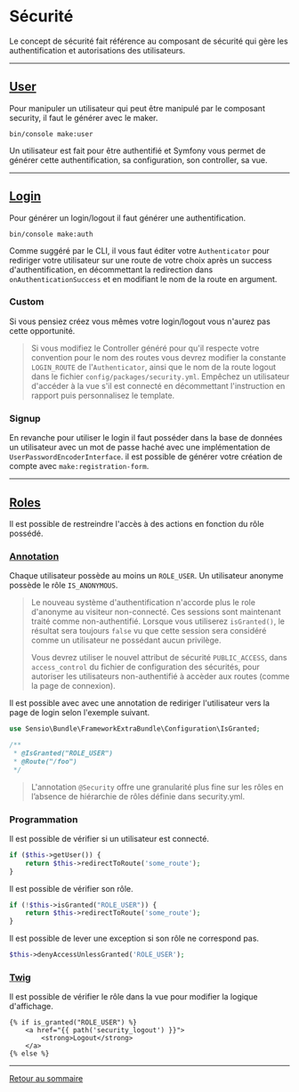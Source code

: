 # Sécurité

Le concept de sécurité fait référence au composant de sécurité qui gère les authentification et autorisations des utilisateurs.

----------

## [User](https://symfony.com/doc/current/security.html#a-create-your-user-class)

Pour manipuler un utilisateur qui peut être manipulé par le composant security, il faut le générer avec le maker.

```
bin/console make:user
```

Un utilisateur est fait pour être authentifié et Symfony vous permet de générer cette authentification, sa configuration, son controller, sa vue.

----------

## [Login](https://symfony.com/doc/current/security/form_login_setup.html#generating-the-login-form)

Pour générer un login/logout il faut générer une authentification.

```
bin/console make:auth
```

Comme suggéré par le CLI, il vous faut éditer votre `Authenticator` pour rediriger votre utilisateur sur une route de votre choix après un success d'authentification, en décommettant la redirection dans `onAuthenticationSuccess` et en modifiant le nom de la route en argument.

### Custom

Si vous pensiez créez vous mêmes votre login/logout vous n'aurez pas cette opportunité.

> Si vous modifiez le Controller généré pour qu'il respecte votre convention pour le nom des routes vous devrez modifier la constante `LOGIN_ROUTE` de l'`Authenticator`, ainsi que le nom de la route logout dans le fichier `config/packages/security.yml`. Empêchez un utilisateur d'accéder à la vue s'il est connecté en décommettant l'instruction en rapport puis personnalisez le template.

### Signup

En revanche pour utiliser le login il faut posséder dans la base de données un utilisateur avec un mot de passe haché avec une implémentation de `UserPasswordEncoderInterface`. il est possible de générer votre création de compte avec `make:registration-form`.

----------

## [Roles](https://symfony.com/doc/current/security.html#a-create-your-user-class)

Il est possible de restreindre l'accès à des actions en fonction du rôle possédé.

### [Annotation](https://symfony.com/doc/current/bundles/SensioFrameworkExtraBundle/annotations/security.html)

Chaque utilisateur possède au moins un `ROLE_USER`. Un utilisateur anonyme possède le rôle `IS_ANONYMOUS`.

> Le nouveau système d'authentification n'accorde plus le role d'anonyme au visiteur non-connecté. Ces sessions sont maintenant traité comme non-authentifié. Lorsque vous utiliserez `isGranted()`, le résultat sera toujours `false` vu que cette session sera considéré comme un utilisateur ne possédant aucun privilège.
> 
> Vous devrez utiliser le nouvel attribut de sécurité `PUBLIC_ACCESS`, dans `access_control` du fichier de configuration des sécurités, pour autoriser les utilisateurs non-authentifié à accèder aux routes (comme la page de connexion).

Il est possible avec avec une annotation de rediriger l'utilisateur vers la page de login selon l'exemple suivant.

```php
use Sensio\Bundle\FrameworkExtraBundle\Configuration\IsGranted;

/**
 * @IsGranted("ROLE_USER")
 * @Route("/foo")
 */
```

> L'annotation `@Security` offre une granularité plus fine sur les rôles en l’absence de hiérarchie de rôles définie dans security.yml.

### Programmation

Il est possible de vérifier si un utilisateur est connecté.

```php
if ($this->getUser()) {
    return $this->redirectToRoute('some_route');
}
```

Il est possible de vérifier son rôle.

```php
if (!$this->isGranted("ROLE_USER")) {
    return $this->redirectToRoute('some_route');
}
```

Il est possible de lever une exception si son rôle ne correspond pas.

```php
$this->denyAccessUnlessGranted('ROLE_USER');
```

### [Twig](https://symfony.com/doc/current/reference/twig_reference.html#is-granted)

Il est possible de vérifier le rôle dans la vue pour modifier la logique d'affichage.

```twig
{% if is_granted("ROLE_USER") %}
    <a href="{{ path('security_logout') }}">
        <strong>Logout</strong>
    </a>
{% else %}
```

----------

[Retour au sommaire](00_sommaire.md)
